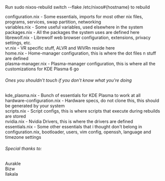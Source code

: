 Run sudo nixos-rebuild switch --flake /etc/nixos#{hostname} to rebuild <br/>

configuration.nix - Some essentials, imports for most other nix files, programs, services, swap partition, networking <br/>
variables.nix - Some useful variables, used elsewhere in the system <br/>
packages.nix - All the packages the system uses are defined here <br/>
librewolf.nix - Librewolf web browser configuration, extensions, privacy settings, etc. <br/>
vr.nix - VR specific stuff, ALVR and WiVRn reside here <br/>
home.nix - Home-manager configuration, this is where the dot files n stuff are defined <br/>
plasma-manager.nix - Plasma-manager configuration, this is where all the customizations for KDE Plasma 6 go <br/>

###### Ones you shouldn't touch if you don't know what you're doing
kde_plasma.nix - Bunch of essentials for KDE Plasma to work at all <br/>
hardware-configuration.nix - Hardware specs, do not clone this, this should be generated by your system <br/>
scripts.nix - Script configs, this is where scripts that execute during rebuilds are stored <br/>
nvidia.nix - Nvidia Drivers, this is where the drivers are defined <br/>
essentials.nix - Some other essentials that i thought don't belong in configuration.nix, bootloader, users, vim config, openssh, language and timezone settings <br/>

###### Special thanks to: <br/>
Aurakle <br/>
Bizw <br/>
llakala <br/>
